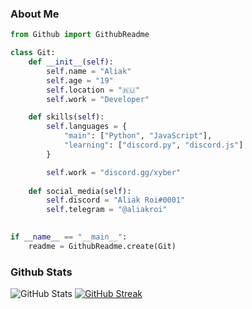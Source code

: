 ### About Me
```python
from Github import GithubReadme

class Git:
    def __init__(self):
        self.name = "Aliak"
        self.age = "19"
        self.location = "🇷🇺"
        self.work = "Developer"

    def skills(self):
        self.languages = {
            "main": ["Python", "JavaScript"],
            "learning": ["discord.py", "discord.js"]
        }

        self.work = "discord.gg/xyber"
    
    def social_media(self):
        self.discord = "Aliak Roi#0001"
        self.telegram = "@aliakroi"
 

if __name__ == "__main__":
    readme = GithubReadme.create(Git)

```

### Github Stats

![GitHub Stats](https://github-readme-stats.vercel.app/api?username=aliak-roi&show_icons=true&count_private=true&theme=react&hide_border=true&bg_color=0D1117)
[![GitHub Streak](https://github-readme-streak-stats.herokuapp.com/?user=aliak-roi&theme=black-ice&hide_border=true&stroke=0000&background=060A0CD0)](https://git.io/streak-stats) 

